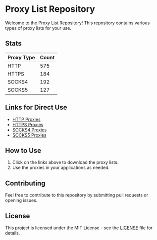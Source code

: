 # Proxy List Repository

Welcome to the Proxy List Repository! This repository contains various types of proxy lists for your use.

## Stats

| Proxy Type | Count |
|------------|-------|
| HTTP       | 575   |
| HTTPS      | 184   |
| SOCKS4     | 192   |
| SOCKS5     | 127   |

## Links for Direct Use

- [HTTP Proxies](https://raw.githubusercontent.com/light2k4/proxies/master/http.txt)
- [HTTPS Proxies](https://raw.githubusercontent.com/light2k4/proxies/master/https.txt)
- [SOCKS4 Proxies](https://raw.githubusercontent.com/light2k4/proxies/master/socks4.txt)
- [SOCKS5 Proxies](https://raw.githubusercontent.com/light2k4/proxies/master/socks5.txt)

## How to Use

1. Click on the links above to download the proxy lists.
2. Use the proxies in your applications as needed.

## Contributing

Feel free to contribute to this repository by submitting pull requests or opening issues.

## License

This project is licensed under the MIT License - see the [LICENSE](LICENSE) file for details.
